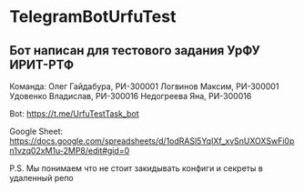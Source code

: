 # TelegramBotUrfuTest
## Бот написан для тестового задания УрФУ ИРИТ-РТФ

Команда:
Олег Гайдабура, РИ-300001
Логвинов Максим, РИ-300001
Удовенко Владислав, РИ-300016
Недогреева Яна, РИ-300016

Bot: https://t.me/UrfuTestTask_bot

Google Sheet: https://docs.google.com/spreadsheets/d/1odRASl5YqIXf_xvSnUXOXSwFi0pn1vzq02xM1u-2MP8/edit#gid=0

P.S. Мы понимаем что не стоит закидывать конфиги и секреты в удаленный репо
